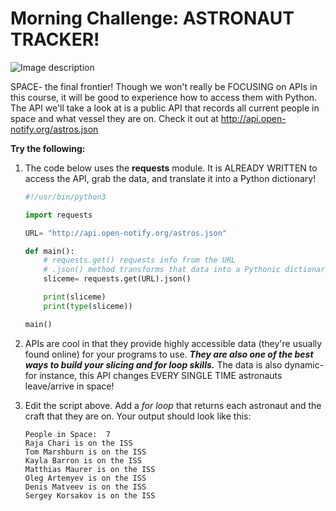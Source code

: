 # Morning Challenge: ASTRONAUT TRACKER!

![Image description](https://media1.tenor.com/images/c2e16afc6bff5a5ec0f027f1cc209649/tenor.gif?itemid=15935992)

SPACE- the final frontier! Though we won't really be FOCUSING on APIs in this course, it will be good to experience how to access them with Python. The API we'll take a look at is a public API that records all current people in space and what vessel they are on. Check it out at http://api.open-notify.org/astros.json

**Try the following:**

1. The code below uses the **requests** module. It is ALREADY WRITTEN to access the API, grab the data, and translate it into a Python dictionary!

    ```python
    #!/usr/bin/python3

    import requests

    URL= "http://api.open-notify.org/astros.json"
    
    def main():
        # requests.get() requests info from the URL
        # .json() method transforms that data into a Pythonic dictionary!
        sliceme= requests.get(URL).json()

        print(sliceme)
        print(type(sliceme))

    main()
    ```

1. APIs are cool in that they provide highly accessible data (they're usually found online) for your programs to use. ***They are also one of the best ways to build your slicing and for loop skills.*** The data is also dynamic- for instance, this API changes EVERY SINGLE TIME astronauts leave/arrive in space! 
 
2. Edit the script above. Add a *for loop* that returns each astronaut and the craft that they are on. Your output should look like this:
    
    ```
    People in Space:  7
    Raja Chari is on the ISS
    Tom Marshburn is on the ISS
    Kayla Barron is on the ISS
    Matthias Maurer is on the ISS
    Oleg Artemyev is on the ISS
    Denis Matveev is on the ISS
    Sergey Korsakov is on the ISS
    ```
